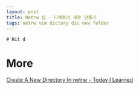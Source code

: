 ```yaml
---
layout: post
title: Netrw 팁 - 디렉토리 새로 만들기
tags: netrw vim dictory dic new folder
---
```


```
# Hit d
```

# More
[Create A New Directory In netrw - Today I Learned ](https://til.hashrocket.com/posts/ceeb5862b8-create-a-new-directory-in-netrw)
